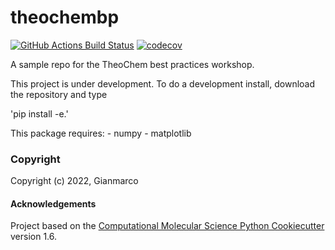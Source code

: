theochembp
==============================
[//]: # (Badges)
[![GitHub Actions Build Status](https://github.com/REPLACE_WITH_OWNER_ACCOUNT/theochembp/workflows/CI/badge.svg)](https://github.com/REPLACE_WITH_OWNER_ACCOUNT/theochembp/actions?query=workflow%3ACI)
[![codecov](https://codecov.io/gh/REPLACE_WITH_OWNER_ACCOUNT/theochembp/branch/master/graph/badge.svg)](https://codecov.io/gh/REPLACE_WITH_OWNER_ACCOUNT/theochembp/branch/master)


A sample repo for the TheoChem best practices workshop.

This project is under development. To do a development install, download the repository and type 

'pip install -e.'

This package requires:
	- numpy
	- matplotlib

### Copyright

Copyright (c) 2022, Gianmarco


#### Acknowledgements
 
Project based on the 
[Computational Molecular Science Python Cookiecutter](https://github.com/molssi/cookiecutter-cms) version 1.6.
